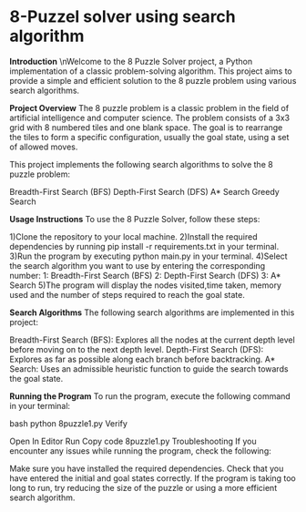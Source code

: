 # 8-Puzzel solver using search algorithm

**Introduction**
\nWelcome to the 8 Puzzle Solver project, a Python implementation of a classic problem-solving algorithm. This project aims to provide a simple and efficient solution to the 8 puzzle problem using various search algorithms.

**Project Overview**
The 8 puzzle problem is a classic problem in the field of artificial intelligence and computer science. The problem consists of a 3x3 grid with 8 numbered tiles and one blank space. The goal is to rearrange the tiles to form a specific configuration, usually the goal state, using a set of allowed moves.

This project implements the following search algorithms to solve the 8 puzzle problem:

Breadth-First Search (BFS)
Depth-First Search (DFS)
A* Search
Greedy Search

**Usage Instructions**
To use the 8 Puzzle Solver, follow these steps:

1)Clone the repository to your local machine.
2)Install the required dependencies by running pip install -r requirements.txt in your terminal.
3)Run the program by executing python main.py in your terminal.
4)Select the search algorithm you want to use by entering the corresponding number:
  1: Breadth-First Search (BFS)
  2: Depth-First Search (DFS)
  3: A* Search
5)The program will display the nodes visited,time taken, memory used and the number of steps required to reach the goal state.

**Search Algorithms**
The following search algorithms are implemented in this project:

Breadth-First Search (BFS): Explores all the nodes at the current depth level before moving on to the next depth level.
Depth-First Search (DFS): Explores as far as possible along each branch before backtracking.
A* Search: Uses an admissible heuristic function to guide the search towards the goal state.

**Running the Program**
To run the program, execute the following command in your terminal:

bash
python 8puzzle1.py
Verify

Open In Editor
Run
Copy code
8puzzle1.py
Troubleshooting
If you encounter any issues while running the program, check the following:

Make sure you have installed the required dependencies.
Check that you have entered the initial and goal states correctly.
If the program is taking too long to run, try reducing the size of the puzzle or using a more efficient search algorithm.
